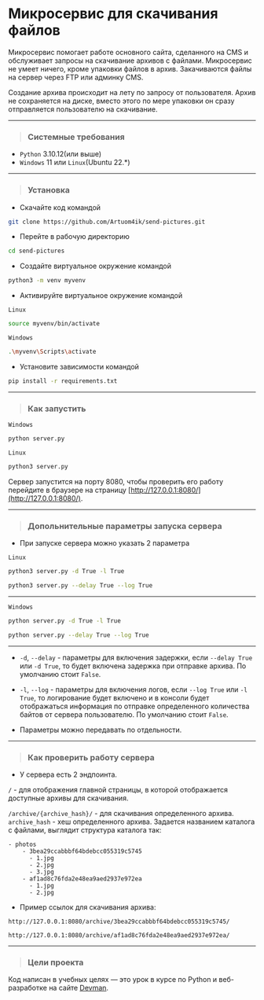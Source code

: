 # Микросервис для скачивания файлов

Микросервис помогает работе основного сайта, сделанного на CMS и обслуживает
запросы на скачивание архивов с файлами. Микросервис не умеет ничего, кроме упаковки файлов
в архив. Закачиваются файлы на сервер через FTP или админку CMS.

Создание архива происходит на лету по запросу от пользователя. Архив не сохраняется на диске, вместо этого по мере упаковки он сразу отправляется пользователю на скачивание.


___
>### Системные требования
- `Python` 3.10.12(или выше)
- `Windows` 11 или `Linux`(Ubuntu 22.*)
___
>### Установка

- Скачайте код командой

```bash
git clone https://github.com/Artuom4ik/send-pictures.git
```
- Перейте в рабочую директорию

```bash
cd send-pictures
```

- Создайте виртуальное окружение командой

```bash
python3 -m venv myvenv
```

- Активируйте виртуальное окружение командой

`Linux`

```bash
source myvenv/bin/activate
```

`Windows`

```bash
.\myvenv\Scripts\activate
```

- Установите зависимости командой 

```bash
pip install -r requirements.txt
```
___
>### Как запустить

`Windows`

```bash
python server.py
```

`Linux`

```bash
python3 server.py
```

Сервер запустится на порту 8080, чтобы проверить его работу перейдите в браузере на страницу [http://127.0.0.1:8080/](http://127.0.0.1:8080/).

___
>### Допольнительные параметры запуска сервера

- При запуске сервера можно указать 2 параметра

`Linux`

```bash
python3 server.py -d True -l True
```

```bash
python3 server.py --delay True --log True
```
___

`Windows`

```bash
python server.py -d True -l True
```

```bash
python server.py --delay True --log True
```
___

- `-d`, `--delay` - параметры для включения задержки, если `--delay True` или `-d True`, то будет включена задержка при отправке архива. По умолчанию стоит `False`.

- `-l`, `--log` - параметры для включения логов, если `--log True` или `-l True`, то логирование будет включено и в консоли будет отображаться информация по отправке определенного количества байтов от сервера пользователю. По умолчанию стоит `False`.

- Параметры можно передавать по отдельности.

___
>### Как проверить работу сервера

- У сервера есть 2 эндпоинта. 

`/` - для отображения главной страницы, в которой отображается доступные архивы для скачивания.

`/archive/{archive_hash}/` - для скачивания определенного архива. `archive_hash` - xеш определенного архива. Задается названием каталога с файлами, выглядит структура каталога так:

```
- photos
    - 3bea29ccabbbf64bdebcc055319c5745
      - 1.jpg
      - 2.jpg
      - 3.jpg
    - af1ad8c76fda2e48ea9aed2937e972ea
      - 1.jpg
      - 2.jpg
```

- Пример ссылок для скачивания архива:

```
http://127.0.0.1:8080/archive/3bea29ccabbbf64bdebcc055319c5745/
```

```
http://127.0.0.1:8080/archive/af1ad8c76fda2e48ea9aed2937e972ea/
```

___
>### Цели проекта

Код написан в учебных целях — это урок в курсе по Python и веб-разработке на сайте [Devman](https://dvmn.org).